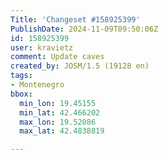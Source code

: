 ```yaml
---
Title: 'Changeset #158925399'
PublishDate: 2024-11-09T09:50:06Z
id: 158925399
user: kravietz
comment: Update caves
created_by: JOSM/1.5 (19128 en)
tags:
- Montenegro
bbox:
  min_lon: 19.45155
  min_lat: 42.466202
  max_lon: 19.52086
  max_lat: 42.4838819

---
```

